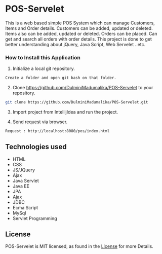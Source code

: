# POS-Servelet

This is a web based simple POS System which can manage Customers, Items and Order details.
Customers can be added, updated or deleted. 
Items also can be added, updated or deleted.
Orders can be placed. Can get and search all orders with order details.
This project is done to get better understanding about jQuery, Java Script, Web Servelet ..etc.

### How to Install this Application

1. Initialize a local git repository.
```sh
Create a folder and open git bash on that folder.
```

2. Clone https://github.com/DulminiMadumalika/POS-Servelet to your repository.
```sh
git clone https://github.com/DulminiMadumalika/POS-Servelet.git
```

3. Import project from IntellijIdea and run the project.

4. Send request via browser.
```sh
Request : http://localhost:8080/pos/index.html
```

## Technologies used
+ HTML
+ CSS
+ JS/JQuery
+ Ajax
+ Java Servlet
+ Java EE
+ JPA
+ Ajax
+ JDBC
+ Ecma Script
+ MySql
+ Servlet Programming

## License

POS-Servelet is MIT licensed, as found in the [License](https://github.com/DulminiMadumalika/POS-Servelet/blob/master/LICENSE) for more Details.



